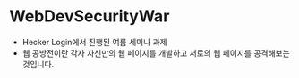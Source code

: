 # WebDevSecurityWar
- Hecker Login에서 진행된 여름 세미나 과제
- 웹 공방전이란 각자 자신만의 웹 페이지를 개발하고 서로의 웹 페이지를 공격해보는 것입니다.
